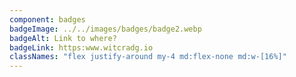 ```yaml
---
component: badges
badgeImage: ../../images/badges/badge2.webp
badgeAlt: Link to where?
badgeLink: https:www.witcradg.io
classNames: "flex justify-around my-4 md:flex-none md:w-[16%]"
---
```

